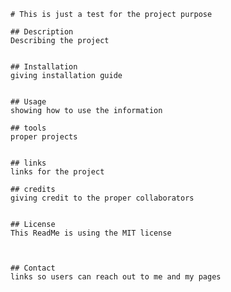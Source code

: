
    # This is just a test for the project purpose

    ## Description
    Describing the project


    ## Installation 
    giving installation guide


    ## Usage
    showing how to use the information

    ## tools
    proper projects


    ## links
    links for the project

    ## credits
    giving credit to the proper collaborators


    ## License 
    This ReadMe is using the MIT license



    ## Contact
    links so users can reach out to me and my pages
